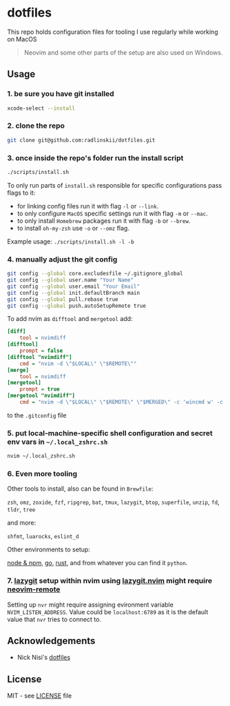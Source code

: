 # dotfiles

This repo holds configuration files for tooling I use regularly while working on MacOS

> Neovim and some other parts of the setup are also used on Windows.

## Usage

### 1. be sure you have git installed

```sh
xcode-select --install
```

### 2. clone the repo

```sh
git clone git@github.com:radlinskii/dotfiles.git
```

### 3. once inside the repo's folder run the install script

```sh
./scripts/install.sh
```

To only run parts of `install.sh` responsible for specific configurations pass flags to it:

- for linking config files run it with flag `-l` or `--link`.
- to only configure `MacOS` specific settings run it with flag `-m` or `--mac`.
- to only install `Homebrew` packages run it with flag `-b` or `--brew`.
- to install `oh-my-zsh` use `-o` or `--omz` flag.

Example usage: `./scripts/install.sh -l -b`

### 4. manually adjust the git config

```sh
git config --global core.excludesfile ~/.gitignore_global
git config --global user.name "Your Name"
git config --global user.email "Your Email"
git config --global init.defaultBranch main
git config --global pull.rebase true
git config --global push.autoSetupRemote true
```

To add nvim as `difftool` and `mergetool` add:

```ini
[diff]
    tool = nvimdiff
[difftool]
    prompt = false
[difftool "nvimdiff"]
    cmd = "nvim -d \"$LOCAL\" \"$REMOTE\""
[merge]
    tool = nvimdiff
[mergetool]
    prompt = true
[mergetool "nvimdiff"]
    cmd = "nvim -d \"$LOCAL\" \"$REMOTE\" \"$MERGED\" -c 'wincmd w' -c 'wincmd J'"
```

to the `.gitconfig` file

### 5. put local-machine-specific shell configuration and secret env vars in `~/.local_zshrc.sh`

```sh
nvim ~/.local_zshrc.sh
```

### 6. Even more tooling

Other tools to install, also can be found in `Brewfile`:

`zsh`, `omz`, `zoxide`, `fzf`, `ripgrep`, `bat`, `tmux`, `lazygit`, `btop`, `superfile`, `unzip`, `fd`, `tldr`, `tree`

and more:

`shfmt`, `luarocks`, `eslint_d`

Other environments to setup:

[node & npm](https://nodejs.org/en/download/package-manager), [go](https://go.dev/doc/install), [rust](https://www.rust-lang.org/tools/install), and from whatever you can find it `python`.

### 7. [lazygit](https://github.com/jesseduffield/lazygit) setup within nvim using [lazygit.nvim](https://github.com/kdheepak/lazygit.nvim) might require [neovim-remote](https://github.com/mhinz/neovim-remote)

Setting up `nvr` might require assigning evironment variable `NVIM_LISTEN_ADDRESS`.
Value could be `localhost:6789` as it is the default value that `nvr` tries to connect to.

## Acknowledgements

- Nick Nisi's [dotfiles](https://github.com/nicknisi/dotfiles)

## License

MIT - see [LICENSE](LICENSE) file
